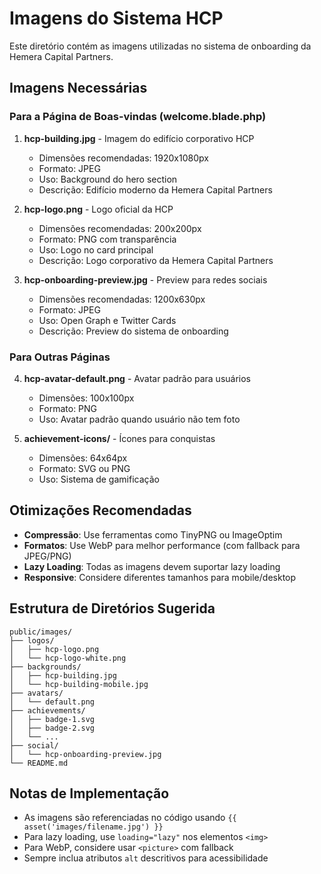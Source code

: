 # Imagens do Sistema HCP

Este diretório contém as imagens utilizadas no sistema de onboarding da Hemera Capital Partners.

## Imagens Necessárias

### Para a Página de Boas-vindas (welcome.blade.php)

1. **hcp-building.jpg** - Imagem do edifício corporativo HCP
   - Dimensões recomendadas: 1920x1080px
   - Formato: JPEG
   - Uso: Background do hero section
   - Descrição: Edifício moderno da Hemera Capital Partners

2. **hcp-logo.png** - Logo oficial da HCP
   - Dimensões recomendadas: 200x200px
   - Formato: PNG com transparência
   - Uso: Logo no card principal
   - Descrição: Logo corporativo da Hemera Capital Partners

3. **hcp-onboarding-preview.jpg** - Preview para redes sociais
   - Dimensões recomendadas: 1200x630px
   - Formato: JPEG
   - Uso: Open Graph e Twitter Cards
   - Descrição: Preview do sistema de onboarding

### Para Outras Páginas

4. **hcp-avatar-default.png** - Avatar padrão para usuários
   - Dimensões: 100x100px
   - Formato: PNG
   - Uso: Avatar padrão quando usuário não tem foto

5. **achievement-icons/** - Ícones para conquistas
   - Dimensões: 64x64px
   - Formato: SVG ou PNG
   - Uso: Sistema de gamificação

## Otimizações Recomendadas

- **Compressão**: Use ferramentas como TinyPNG ou ImageOptim
- **Formatos**: Use WebP para melhor performance (com fallback para JPEG/PNG)
- **Lazy Loading**: Todas as imagens devem suportar lazy loading
- **Responsive**: Considere diferentes tamanhos para mobile/desktop

## Estrutura de Diretórios Sugerida

```
public/images/
├── logos/
│   ├── hcp-logo.png
│   └── hcp-logo-white.png
├── backgrounds/
│   ├── hcp-building.jpg
│   └── hcp-building-mobile.jpg
├── avatars/
│   └── default.png
├── achievements/
│   ├── badge-1.svg
│   ├── badge-2.svg
│   └── ...
├── social/
│   └── hcp-onboarding-preview.jpg
└── README.md
```

## Notas de Implementação

- As imagens são referenciadas no código usando `{{ asset('images/filename.jpg') }}`
- Para lazy loading, use `loading="lazy"` nos elementos `<img>`
- Para WebP, considere usar `<picture>` com fallback
- Sempre inclua atributos `alt` descritivos para acessibilidade